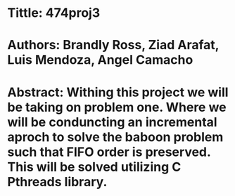 # Tittle: 474proj3
# Authors: Brandly Ross, Ziad Arafat, Luis Mendoza, Angel Camacho 
# Abstract: Withing this project we will be taking on problem one. Where we will be conduncting an incremental aproch to solve the baboon problem such that FIFO order is preserved. This will be solved utilizing C Pthreads library.